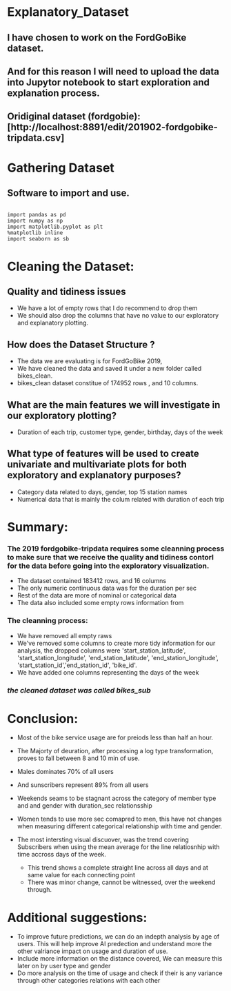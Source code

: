 # Explanatory_Dataset
## I have chosen to work on the FordGoBike dataset. 
## And for this reason I will need to upload the data into Jupytor notebook to start exploration and explanation process.

## Oridiginal dataset (fordgobie):[http://localhost:8891/edit/201902-fordgobike-tripdata.csv]

# Gathering Dataset
## Software to import and use.

```

import pandas as pd
import numpy as np
import matplotlib.pyplot as plt
%matplotlib inline
import seaborn as sb

```

# Cleaning the Dataset:
## Quality and tidiness issues
 - We have a lot of empty rows that I do recommend to drop them
 - We should also drop the columns that have no value to our exploratory and explanatory plotting.
 
 
## How does the Dataset Structure ?
- The data we are evaluating is for FordGoBike 2019, 
- We have cleaned the data and saved it under a new folder called bikes_clean.
- bikes_clean dataset constitue of 174952 rows , and 10 columns.


## What are the main features we will investigate in our exploratory plotting?
- Duration of each trip, customer type, gender, birthday, days of the week


## What type of features will be used to create univariate and multivariate plots for both exploratory and explanatory purposes?

- Category data related to days, gender, top 15 station names
- Numerical data that is mainly the colum related with duration of each trip


# Summary:

### The 2019 fordgobike-tripdata requires some cleanning process to make sure that we receive the quality and tidiness contorl for the data before going into the exploratory visualization.
 - The dataset contained 183412 rows, and 16 columns 
 - The only numeric continuous data was for the duration per sec 
 - Rest of the data are more of nominal or categorical data
 - The data also included some empty rows information from 
 
 ### The cleanning process:
  - We have removed all empty raws
  - We've removed some columns to create more tidy information for our analysis, the dropped columns were 'start_station_latitude', 'start_station_longitude', 'end_station_latitude', 'end_station_longitude', 'start_station_id','end_station_id', 'bike_id'.
  - We have added one columns representing the days of the week

### _the cleaned dataset was called bikes_sub_
  



# Conclusion:

- Most of the bike service usage are for preiods less than half an hour.
- The Majorty of deuration, after processing a log type transformation, proves to fall between 8 and 10 min of use.

- Males dominates 70% of all users
- And sunscribers represent 89% from all users

- Weekends seams to be stagnant across the category of member type and and gender with duration_sec relationsship
- Women tends to use more sec comapred to men, this have not changes when measuring different categorical relationship with time and gender.

- The most intersting visual discuover, was the trend covering Subscribers when using the mean average for the line relatiosnhip with time accross days of the week. 
    - This trend shows a complete straight line across all days and at same value for each connecting point
    - There was minor change, cannot be witnessed, over the weekend through.



# Additional suggestions:
 - To improve future predictions, we can do an indepth analysis by age of users. This will help improve AI predection and understand more the other valriance impact on usage and duration of use. 
 - Include more information on the distance covered, We can measure this later on by user type and gender
 - Do more analysis on the time of usage and check if their is any variance through other categories relations with each other
  
